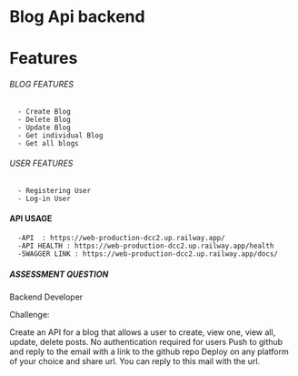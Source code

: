 # Blog Api backend

# Features

###### BLOG FEATURES

      - Create Blog
      - Delete Blog
      - Update Blog
      - Get individual Blog
      - Get all blogs

###### USER FEATURES

      - Registering User
      - Log-in User

#### API USAGE

      -API  : https://web-production-dcc2.up.railway.app/
      -API HEALTH : https://web-production-dcc2.up.railway.app/health
      -SWAGGER LINK : https://web-production-dcc2.up.railway.app/docs/

##### ASSESSMENT QUESTION

Backend Developer

Challenge:

Create an API for a blog that allows a user to create, view one, view all, update, delete posts.
No authentication required for users
Push to github and reply to the email with a link to the github repo
Deploy on any platform of your choice and share url. You can reply to this mail with the url.
